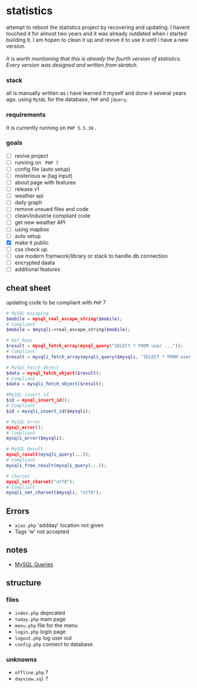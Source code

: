 # statistics

attempt to reboot the statistics project by recovering and updating. 
I havent touched it for almost two years and it was already outdated when i started building it. 
I am hopen to clean it up and revive it to use it until i have a new version. 
<br><br>
*It is worth mentioning that this is already the fourth version of statistics. Every version was designed and written from skratch.*

### stack

all is manually written as i have learned it myself and done it several years ago.
using ` MySQL ` for the database, ` PHP ` and ` jQuery `.

### requirements
It is currently running on ` PHP 5.5.38 ` . 


### goals 
* [ ] revive project
* [ ] running on ` PHP 7` 
* [ ] config file (auto setup)
* [ ] misterious w (tag input)
* [ ] about page with features
* [ ] release v1
* [ ] weather api
* [ ] daily graph
* [ ] remove unsued files and code
* [ ] clean/industrie compliant code
* [ ] get new weather API
* [ ] using mapbox
* [ ] auto setup
* [x] make it public
* [ ] css check up
* [ ] use modern framwork/library or stack to handle db connection
* [ ] encrypted daata
* [ ] additional features

## cheat sheet
updating code to be compliant with `PHP` 7
```php 
# MySQL escaping
$mobile = mysql_real_escape_string($mobile);
# Compliant
$mobile = $mysqli->real_escape_string($mobile);

# Get Rows
$result = mysql_fetch_array(mysql_query("SELECT * FROM user ..."));
# Compliant
$result = mysqli_fetch_array(mysqli_query($mysqli, "SELECT * FROM user ..."));

# MySql Fetch Object
$data = mysql_fetch_object($result);
# Compliant
$data = mysqli_fetch_object($result);

#MySQL insert id
$id = mysql_insert_id();
# Compliant
$id = mysqli_insert_id($mysqli);

# MySQL error
mysql_error();
# Compliant
mysqli_error($mysqli);

# MySQL Result
mysql_result(mysqli_query(...));
# Compliant
mysqli_free_result(mysqli_query(...));

# Charset
mysql_set_charset("utf8");
# Compliant
mysqli_set_charset($mysqli, "utf8");
```
## Errors
- `ajax.php` 'addday' location not given
- Tags 'w' not accepted

## notes 
- [MySQL Queries](https://websitebeaver.com/php-pdo-vs-mysqli)

## structure

### files
- ` index.php ` deprcated 
- `today.php` main page
- ` menu.php ` file for the menu 
- ` login.php ` login page
- ` logout.php ` log user out
- ` config.php ` connect to database

### unknowns
- ` offline.php ` ?
- ` dayview.sql ` ?